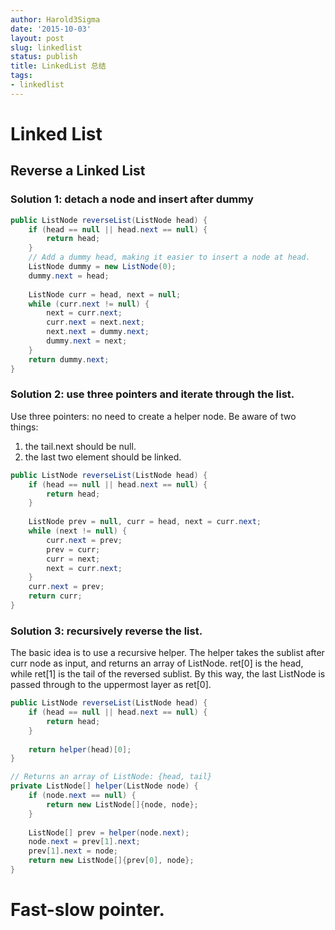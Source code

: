 ```yaml
---
author: Harold3Sigma
date: '2015-10-03'
layout: post
slug: linkedlist
status: publish
title: LinkedList 总结
tags:
- linkedlist
---
```


# Linked List

## Reverse a Linked List
### Solution 1: detach a node and insert after dummy
```java
public ListNode reverseList(ListNode head) {
    if (head == null || head.next == null) {
        return head;
    }
    // Add a dummy head, making it easier to insert a node at head.
    ListNode dummy = new ListNode(0);
    dummy.next = head;
    
    ListNode curr = head, next = null;
    while (curr.next != null) {
        next = curr.next;
        curr.next = next.next;
        next.next = dummy.next;
        dummy.next = next;
    }
    return dummy.next;
}
```
### Solution 2: use three pointers and iterate through the list.

Use three pointers: no need to create a helper node. Be aware of two things:
1. the tail.next should be null. 
2. the last two element should be linked.


```java
public ListNode reverseList(ListNode head) {
    if (head == null || head.next == null) {
        return head;
    }
    
    ListNode prev = null, curr = head, next = curr.next;
    while (next != null) {
        curr.next = prev;
        prev = curr;
        curr = next;
        next = curr.next;
    }
    curr.next = prev;
    return curr;
}
```

### Solution 3: recursively reverse the list.
The basic idea is to use a recursive helper. The helper takes the sublist after curr node as input, and  returns an array of ListNode. ret[0] is the head, while ret[1] is the tail of the reversed sublist. By this way, the last ListNode is passed through to the uppermost layer as ret[0].

```java
public ListNode reverseList(ListNode head) {
    if (head == null || head.next == null) {
        return head;
    }
    
    return helper(head)[0];
}

// Returns an array of ListNode: {head, tail}
private ListNode[] helper(ListNode node) {
    if (node.next == null) {
        return new ListNode[]{node, node};
    }
    
    ListNode[] prev = helper(node.next);
    node.next = prev[1].next;
    prev[1].next = node;
    return new ListNode[]{prev[0], node};
}
```


# Fast-slow pointer.


